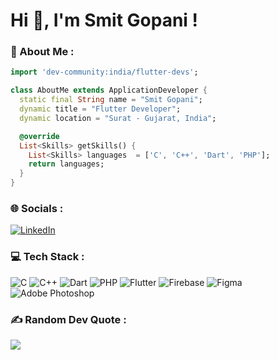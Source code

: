 # Hi 👋, I'm Smit Gopani !

### 💫 About Me :
``` dart
import 'dev-community:india/flutter-devs';

class AboutMe extends ApplicationDeveloper {
  static final String name = "Smit Gopani";
  dynamic title = "Flutter Developer";
  dynamic location = "Surat - Gujarat, India";

  @override
  List<Skills> getSkills() {    
    List<Skills> languages  = ['C', 'C++', 'Dart', 'PHP'];
    return languages;   
  }
}
```

### 🌐 Socials :
[![LinkedIn](https://img.shields.io/badge/LinkedIn-%2300599C.svg?style=box&logo=linkedin&logoColor=white)](https://www.linkedin.com/in/smitgopani15)

### 💻 Tech Stack :
![C](https://img.shields.io/badge/C-%2300599C.svg?style=box&logo=C&logoColor=white) 
![C++](https://img.shields.io/badge/C++-%2300599C.svg?style=box&logo=C%2B%2B&logoColor=white)
![Dart](https://img.shields.io/badge/Dart-%230175C2.svg?style=box&logo=Dart&logoColor=white)
![PHP](https://img.shields.io/badge/PHP-%23777BB4.svg?style=box&logo=PHP&logoColor=white)
![Flutter](https://img.shields.io/badge/Flutter-%2302569B.svg?style=box&logo=Flutter&logoColor=white)
![Firebase](https://img.shields.io/badge/Firebase-%23039BE5.svg?style=box&logo=Firebase&logoColor=white)
![Figma](https://img.shields.io/badge/Figma-%23F24E1E.svg?style=box&logo=Figma&logoColor=white)
![Adobe Photoshop](https://img.shields.io/badge/Photoshop-%2331A8FF.svg?style=box&logo=Photoshop&logoColor=white)

### ✍️ Random Dev Quote :
![](https://quotes-github-readme.vercel.app/api?type=horizontal&theme=dark)
